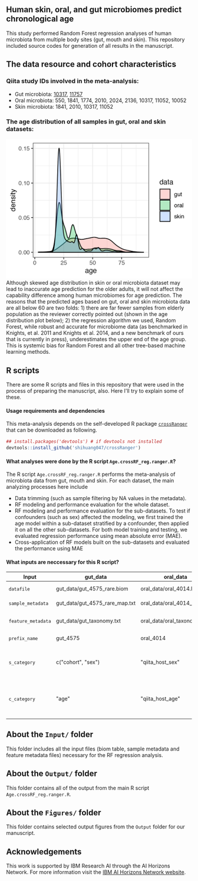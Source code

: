 
Human skin, oral, and gut microbiomes predict chronological age
-----------------------
This study performed Random Forest regression analyses of human microbiota from multiple body sites (gut, mouth and skin).
This repository included source codes for generation of all results in the manuscript.


## The data resource and cohort characteristics
### Qiita study IDs involved in the meta-analysis: 
* Gut microbiota:
[10317](https://qiita.ucsd.edu/study/description/10317),
[11757](https://qiita.ucsd.edu/study/description/11757)
* Oral microbiota:
550, 1841, 1774, 2010, 2024, 2136, 10317, 11052, 10052
* Skin microbiota:
1841, 2010, 10317, 11052
### The age distribution of all samples in gut, oral and skin datasets: 
![age distr](age_distribution.png)
Although skewed age distribution in skin or oral microbiota dataset may lead to inaccurate age prediction for the older adults, it will not affect the capability difference among human microbiomes for age prediction.
The reasons that the predicted ages based on gut, oral and skin microbiota data are all below 60 are two folds: 1) there are far fewer samples from elderly population as the reviewer correctly pointed out (shown in the age distribution plot below); 2) the regression algorithm we used, Random Forest, while robust and accurate for microbiome data (as benchmarked in Knights, et al. 2011 and Knights et al. 2014, and a new benchmark of ours that is currently in press), underestimates the upper end of the age group. This is systemic bias for Random Forest and all other tree-based machine learning methods.

## R scripts
There are some R scripts and files in this repository that were used in the process of preparing the manuscript, also. Here I'll try to explain some of these.

#### Usage requirements and dependencies
This meta-analysis depends on the self-developed R package [`crossRanger`](https://github.com/shihuang047/crossRanger) that can be downloaded as following.
``` r 
## install.packages('devtools') # if devtools not installed
devtools::install_github('shihuang047/crossRanger')
```
#### What analyses were done by the R script `Age.crossRF_reg.ranger.R`?
The R script `Age.crossRF_reg.ranger.R` performs the meta-analysis of microbiota data from gut, mouth and skin. For each dataset, the main analyzing processes here include 
* Data trimming (such as sample filtering by NA values in the metadata). 
* RF modeling and performance evaluation for the whole dataset. 
* RF modeling and performance evaluation for the sub-datasets. To test if confounders (such as sex) affected the modeling, we first trained the age model within a sub-dataset stratified by a confounder, then applied it on all the other sub-datasets. For both model training and testing, we evaluated regression performance using mean absolute error (MAE). 
* Cross-application of RF models built on the sub-datasets and evaluated the performance using MAE

#### What inputs are neccessary for this R script? 

| Input | gut_data |oral_data | skin_data | Description |
| ------------------ | ------------------ |------------------ |------------------ |-------------------------- |
| `datafile`  |  gut_data/gut_4575_rare.biom | oral_data/oral_4014.biom | skin_data/skin_4168.biom | Biom-table file |
| `sample_metadata`  | gut_data/gut_4575_rare_map.txt | oral_data/oral_4014_map.txt | skin_data/skin_4168_map.txt | Metadata file |
| `feature_metadata` |  gut_data/gut_taxonomy.txt | oral_data/oral_taxonomy.txt | skin_data/skin_taxonomy.txt | Feature metadata file |
| `prefix_name`  | gut_4575 | oral_4014 | skin_4168 | The prefix of datasets |
| `s_category`  |  c("cohort", "sex") | "qiita_host_sex" | c("body_site","qiita_host_sex") | The metadata category for dividing datasets |
| `c_category`  |  "age" | "qiita_host_age" | "qiita_host_age" | The targeted metadata category for RF modeling |


## About the `Input/` folder
This folder includes all the input files (biom table, sample metadata and feature metadata files) necessary for the RF regression analysis. 

## About the `Output/` folder
This folder contains all of the output from the main R script `Age.crossRF_reg.ranger.R`.

## About the `Figures/` folder
This folder contains selected output figures from the `Output` folder for our manuscript.

## Acknowledgements

 This work is supported by IBM Research AI through the AI Horizons Network. For
 more information visit the [IBM AI Horizons Network website](https://www.research.ibm.com/artificial-intelligence/horizons-network/).
